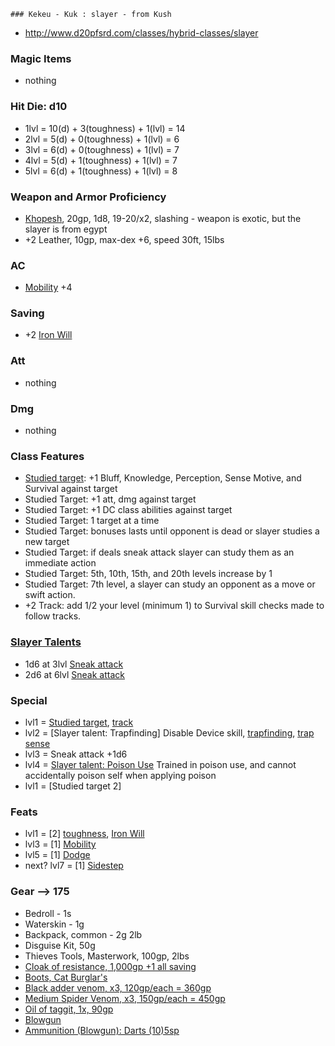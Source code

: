 	### Kekeu - Kuk : slayer - from Kush
- http://www.d20pfsrd.com/classes/hybrid-classes/slayer

### Magic Items
- nothing

### Hit Die: d10
- 1lvl = 10(d) + 3(toughness) + 1(lvl) = 14
- 2lvl = 5(d) + 0(toughness) + 1(lvl) = 6
- 3lvl = 6(d) + 0(toughness) + 1(lvl) = 7
- 4lvl = 5(d) + 1(toughness) + 1(lvl) = 7
- 5lvl = 6(d) + 1(toughness) + 1(lvl) = 8

### Weapon and Armor Proficiency
- [Khopesh](http://www.d20pfsrd.com/equipment---final/weapons/weapon-descriptions/khopesh), 20gp, 1d8, 19-20/x2, slashing - weapon is exotic, but the slayer is from egypt
- +2 Leather, 10gp, max-dex +6, speed 30ft, 15lbs

### AC
- [Mobility](http://www.d20pfsrd.com/feats/combat-feats/mobility-combat---final) +4

### Saving
- +2 [Iron Will](http://www.d20pfsrd.com/feats/general-feats/iron-will---final)

### Att
- nothing

### Dmg
- nothing

### Class Features
- [Studied target](http://www.d20pfsrd.com/classes/hybrid-classes/slayer#TOC-Studied-Target-Ex-): +1 Bluff, Knowledge, Perception, Sense Motive, and Survival against target
- Studied Target: +1 att, dmg against target
- Studied Target: +1 DC class abilities against target
- Studied Target: 1 target at a time
- Studied Target: bonuses lasts until opponent is dead or slayer studies a new target
- Studied Target: if deals sneak attack slayer can study them as an immediate action
- Studied Target: 5th, 10th, 15th, and 20th levels increase by 1
- Studied Target: 7th level, a slayer can study an opponent as a move or swift action.
- +2 Track: add 1/2 your level (minimum 1) to Survival skill checks made to follow tracks.

### [Slayer Talents](http://www.d20pfsrd.com/classes/hybrid-classes/slayer/slayer-talents#TABLE-Slayer-Talents)
- 1d6 at 3lvl [Sneak attack](http://www.d20pfsrd.com/classes/hybrid-classes/slayer#TOC-Sneak-Attack)
- 2d6 at 6lvl [Sneak attack](http://www.d20pfsrd.com/classes/hybrid-classes/slayer#TOC-Sneak-Attack)

### Special
- lvl1 = [Studied target](http://www.d20pfsrd.com/classes/hybrid-classes/slayer#TOC-Studied-Target-Ex-), [track](http://www.d20pfsrd.com/classes/hybrid-classes/slayer#TOC-Track-Ex-)
- lvl2 = [Slayer talent: Trapfinding] Disable Device skill, [trapfinding](http://www.d20pfsrd.com/classes/core-classes/rogue#TOC-Trapfinding), [trap sense](http://www.d20pfsrd.com/classes/core-classes/rogue#TOC-Trap-Sense-Ex-)
- lvl3 = Sneak attack +1d6
- lvl4 = [Slayer talent: Poison Use](http://www.d20pfsrd.com/gamemastering/afflictions/poison#TOC-Applying-Poison) Trained in poison use, and cannot accidentally poison self when applying poison
- lvl1 = [Studied target 2]

### Feats
- lvl1 = [2] [toughness](http://www.d20pfsrd.com/feats/general-feats/toughness---final), [Iron Will](http://www.d20pfsrd.com/feats/general-feats/iron-will---final)
- lvl3 = [1] [Mobility](http://www.d20pfsrd.com/feats/combat-feats/mobility-combat---final)
- lvl5 = [1] [Dodge](http://www.d20pfsrd.com/feats/combat-feats/dodge-combat---final)
- next? lvl7 = [1] [Sidestep](http://www.d20pfsrd.com/feats/combat-feats/sidestep-combat)

### Gear --> 175
- Bedroll - 1s
- Waterskin - 1g
- Backpack, common - 2g 2lb
- Disguise Kit, 50g
- Thieves Tools, Masterwork, 100gp, 2lbs
- [Cloak of resistance, 1,000gp +1 all saving](http://www.d20pfsrd.com/magic-items/wondrous-items)
- [Boots, Cat Burglar's](http://www.d20pfsrd.com/magic-items/wondrous-items/wondrous-items/a-b/boots-cat-burglar-s)
- [Black adder venom, x3, 120gp/each = 360gp ](http://www.d20pfsrd.com/gamemastering/afflictions/poison/black-adder-venom)
- [Medium Spider Venom, x3, 150gp/each = 450gp ](http://www.d20pfsrd.com/gamemastering/afflictions/poison/medium-spider-venom)
- [Oil of taggit, 1x, 90gp](http://www.d20pfsrd.com/gamemastering/afflictions/poison/oil-of-taggit)
- [Blowgun](http://www.d20pfsrd.com/equipment---final/weapons/weapon-descriptions/blowgun)
- [Ammunition (Blowgun): Darts (10)5sp](http://www.d20pfsrd.com/equipment---final/weapons/weapon-descriptions/ammunition/ammunition-blowgun-darts)
